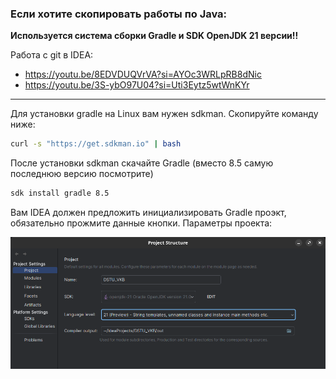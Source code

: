 ### Если хотите скопировать работы по Java: 

**Используется система сборки Gradle и SDK OpenJDK 21 версии!!**

Работа с git в IDEA: 
- https://youtu.be/8EDVDUQVrVA?si=AYOc3WRLpRB8dNic
- https://youtu.be/3S-ybO97U04?si=Uti3Eytz5wtWnKYr

---
Для установки gradle на Linux вам нужен sdkman.
Скопируйте команду ниже:
```bash
curl -s "https://get.sdkman.io" | bash
```
После установки sdkman скачайте Gradle (вместо 8.5 самую последнюю версию посмотрите)
```bash
sdk install gradle 8.5 
```
Вам IDEA должен предложить инициализировать Gradle проэкт, обязательно прожмите данные кнопки. 
Параметры проекта:

![img.png](photo_readme/img.png)
